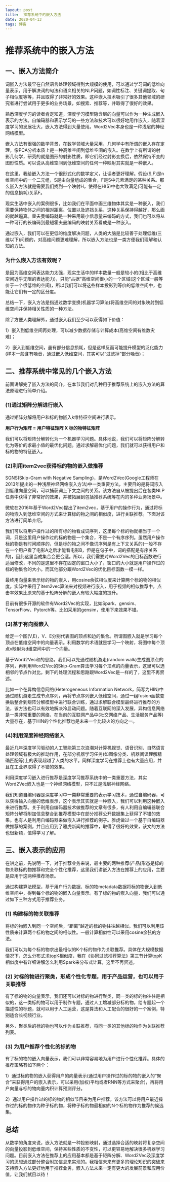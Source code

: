 ```yaml
---
layout: post
title:  推荐系统中的嵌入方法
date: 2020-04-13
tags: 博客
---
```



# 推荐系统中的嵌入方法



## 一、嵌入方法简介

词嵌入方法最早在自然语言处理领域得到大规模的使用，可以通过学习词的低维向量表示，用于解决词的句法和语义相关的NLP问题，如词性标注、关键词提取、句子相似度等等，并且取得了非常好的效果。这种嵌入技术吸引了很多其他领域的研究者进行尝试用于更多的业务场景，如搜索、推荐等，并取得了很好的效果。

熟悉深度学习的读者肯定知道，深度学习模型隐含层的向量可以作为一种生成嵌入表示的方法。自编码器和表示学习的一些方法和技术可以很好地用作嵌入，随着深度学习的发展壮大，嵌入方法得到大量使用。Word2Vec本身也是一种浅层的神经网络模型。

嵌入方法有很强的数学背景，在数学领域大量采用，几何学中有所谓的嵌入存在定理，像PCA分析本质上是一种高维空间到低维空间的嵌入。在数学上有所谓的射影几何学，研究的就是图形的射影性质，即它们经过射影变换后，依然保持不变的图形性质。可以说从高维空间到低维空间的任何一种映射其实就是一种嵌入。

在这里，我给嵌入方法一个很形式化的数学定义，让读者更好理解。假设(S,F)是n维空间中的一个二元组，S是由向量组成的集合，F是S中元素满足的某种关系。那么嵌入方法就是需要我们找到一个映射H，使得在H(S)中也大致满足(可能有一定的信息损耗)关系F。

现实生活中嵌入的案例很多，比如我们在平面中画三维物体其实是一种嵌入，我们需要保持物体之间的相对距离、位置以及遮挡关系，这种关系保持得越好，那么画的就越逼真。霍夫曼编码就是一种采用最小信息量来编码的方式，我们也可以将从一种可行的长编码到最短霍夫曼编码的映射关系看成是一种嵌入。

通过嵌入，我们可以在更低的维度解决问题，人类的大脑是比较善于处理低维(三维以下)问题的，对高维问题更难理解，所以嵌入方法也是一类方便我们理解和认知的方法。

### 为什么嵌入方法有效呢？

是因为高维空间表达能力太强，现实生活中的样本数量一般是较小的(相比于高维空间近乎无限的表达能力)，只能“占据”高维空间很小的一个区域(这个区域一般等价于一个很低维的空间)，所以我们可以将这些样本投影到等价的低维空间中，也能让它们有一定的区分度。

总结一下，嵌入方法是指通过数学变换(机器学习算法)将高维空间的对象映射到低维空间并保持相关性质的一种方法。

除了方便人类理解外，通过嵌入我们至少可以获得如下价值：

1）嵌入到低维空间再处理，可以减少数据存储与计算成本(高维空间有维数灾难)；

2）嵌入到低维空间，虽有部分信息损耗，但是这样反而可能提升模型的泛化能力(样本一般含有噪音，通过嵌入低维空间，其实可以“过滤掉”部分噪音)；

## 二、推荐系统中常见的几个嵌入方法

前面讲解完了嵌入方法的简介，在本节我们对几种用于推荐系统上的嵌入方法的算法原理进行简单介绍。

### (1)通过矩阵分解进行嵌入

通过矩阵分解将用户和标的物嵌入k维特征空间进行表示。

**用户行为矩阵 = 用户特征矩阵 X 标的物特征矩阵**



我们可以将矩阵分解转化为一个机器学习问题。具体地说，我们可以将矩阵分解转化为等价的求最小值的最优化问题。通过求解最优化问题，我们就可以获得用户和标的物的特征嵌入。

### (2)利用item2vec获得标的物的嵌入做推荐

SGNS(Skip-Gram with Negative Sampling)，是Word2Vec(Google工程师在2013年提出的一种浅层神经网络嵌入方法)中一类重要方法，主要目的是将词嵌入到低维向量空间，可以捕获词上下文之间的关系。该方法自从被提出后在各类NLP任务中获得了非常好的效果，并被拓展到包括推荐系统等在内的多种业务场景中。

微软在2016年基于Word2Vec提出了item2vec，基于用户的操作行为，通过将标的物嵌入到低维空间的方式来计算标的物之间的相似度，进行关联推荐。下面对该方法进行简单介绍。

我们可以将用户操作过的所有标的物看成词序列，这里每个标的物就相当于一个词，只是这里用户操作过的标的物是一个集合，不是一个有序序列。虽然用户操作标的物是有时间顺序的，但是标的物之间不像词序列是有上下文关系的(一般不存在一个用户看了电影A之后才能看电影B，但是在句子中，词的搭配是有序关系的)，因此这里当成集合会更合适。所以，我们需要对Word2Vec的目标函数进行适当修改，不同的是这里不存在固定的窗口大小了，窗口的大小就是用户操作过的标的物集合的大小。而其他部分跟Word2Vec的优化目标函数一模一样。

最终用向量来表示标的物的嵌入，用cosine余弦相似度来计算两个标的物的相似度。实际中采用了item2vec算法来对视频进行嵌入，用于视频的相似推荐中，点击率效果比原来的基于矩阵分解的嵌入有较大幅度的提升。


目前有很多开源的软件有Word2Vec的实现，比如Spark、gensim、TensorFlow、Pytorch等。比如采用的gensim，使用下来效果不错。

### (3)基于有向图嵌入

给定一个图(V,E)，V、E分别代表图的顶点和边的集合。所谓图嵌入就是学习每个顶点在低维空间中的向量表示。利用数学的术语就是学习一个映射，将图中每个顶点v映射为d维空间中的一个向量。

基于Word2Vec和的思路，我们可以先通过随机游走(random walk)生成图顶点的序列，再利用Word2Vec的Skip-Gram算法学习每个顶点的向量表示，这里可以选相邻的节点作对比。剩下的处理流程和思路跟Word2Vec是一样的了，这里不再赘述。

比如一个在异构信息网络(Heterogeneous Information Network，简写为HIN)中通过随机游走生成节点序列，再将节点序列嵌入低维空间，通过一组fusion函数变换后整合到矩阵分解模型中进行联合训练，通过求解联合模型最终进行推荐的方法，该方法也可以有效地解决冷启动问题。随着互联网的深入发展，异构信息网络是一类非常重要的网络，在当前的互联网产品中(社交网络产品、生活服务产品等)大量存在，基于HIN的个性化推荐也是未来一个比较火的方向之一。

### (4)利用深度神经网络嵌入

最近几年深度学习驱动的人工智能第三次浪潮对计算机视觉、语音识别、自然语言处理领域有极大的推动作用，在部分机器学习任务(如图像分类、机器阅读理解精确匹配等)上的表现超越了人类的水平。同样深度学习在推荐上也有大量应用，并且在工业界取得了不错的效果。

利用深度学习嵌入进行推荐是深度学习推荐系统中的一类重要方法，其实Word2Vec嵌入也是一个神经网络模型，只不过是浅层神经网络。

我们知道自编码器是深度学习中一类非常重要的表示学习技术，通过自编码器，可以获得输入向量的低维表示，这个表示其实就是一种嵌入，我们可以利用这种嵌入来进行推荐。关于利用自编码器技术做推荐的文章有很多，有人利用自编辑器联合矩阵分解将附加信息整合到推荐模型中在部分推荐公开数据集上获得了不错的效果。也有人是利用自编码器来做嵌入进行推荐的例子。雅虎做过一个基于自编码器做推荐的案例，并且应用到了雅虎新闻的推荐中，取得了很好的效果，该文的方法也很新颖，值得学习了解。


## 三、嵌入表示的应用


在讲之前，先说明一下，对于推荐业务来说，最主要的两种推荐(产品)形态是标的物关联标的物推荐和完全个性化推荐，这里我们讲嵌入方法在推荐上的应用，主要是应用于这两种推荐场景。

通过构建算法模型，基于用户行为数据、标的物metadata数据将标的物嵌入到低维空间中，得到每个标的物的嵌入向量表示。有了标的物的嵌入向量，我们可以通过如下三种方式用于推荐业务。

### (1) 构建标的物关联推荐

将标的物嵌入到同一个空间后，“距离”越近的标的物往往越相似。我们可以利用该性质来计算两个标的物之间的相似性。一般计算相似性可以采用cosine余弦的方法。

我们可以为每个标的物求出最相似的K个标的物作为关联推荐。具体在大规模数据情况下，怎么分布式求topK相似度，我在《协同过滤推荐算法》第三节计算topK相似度中有详细讲解怎么利用Spark来分布式计算，这里不再赘述。

### (2) 对标的物进行聚类，形成个性化专题，用于产品运营，也可以用于关联推荐
有了标的物的向量表示，我们还可以对标的物进行聚类，同一类的标的物往往是相似的，这一类标的物可以用于制作专题，通过人工增减部分标的物，给专题起一个描述性的标题，就可以用于人工运营，这是算法和人工配合的很好的一个案例，特别适合长视频行业。

另外，聚类后的标的物也可以作为关联推荐，将同一类的其他标的物作为关联推荐列表。

### (3) 为用户推荐个性化的标的物

有了标的物的嵌入向量表示，我们可以非常容易地为用户进行个性化推荐。具体的推荐策略有如下两个：

1）通过标的物的嵌入获得用户的向量表示(通过用户操作过的标的物的嵌入的“聚合”来获得用户的嵌入表示，可以采用(加权)平均或者RNN等方式来聚合)，再将用户向量与标的物向量内积计算预测评分。

2）通过用户操作过的标的物的相似节目来为用户推荐。该方法可以将用户最近操作过的标的物作为种子标的物，将种子标的物最相似的N个标的物作为推荐的候选集。


## 总结

从数学的角度来说，嵌入方法就是一种投影映射，通过选择合适的映射将复杂空间的向量投影到低维空间，保持某些性质的不变性，可以更容易地解决很多机器学习问题。目前嵌入方法在推荐上的应用基本都是基于矩阵分解、Word2Vec及深度学习的思想通过部分整合附加信息来实现的。我相信未来有更多的理论知识的突破来支持嵌入方法更好地用于推荐业务，嵌入方法未来一定有更大的发展前景和应用价值，让我们拭目以待！